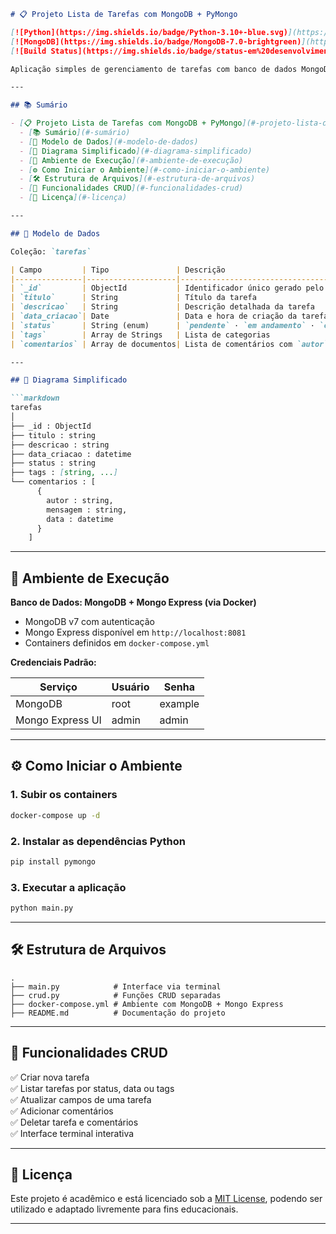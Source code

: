 
```markdown
# 📋 Projeto Lista de Tarefas com MongoDB + PyMongo

[![Python](https://img.shields.io/badge/Python-3.10+-blue.svg)](https://www.python.org/)
[![MongoDB](https://img.shields.io/badge/MongoDB-7.0-brightgreen)](https://www.mongodb.com/)
[![Build Status](https://img.shields.io/badge/status-em%20desenvolvimento-yellow)]()

Aplicação simples de gerenciamento de tarefas com banco de dados MongoDB e interface de terminal em Python.

---

## 📚 Sumário

- [📋 Projeto Lista de Tarefas com MongoDB + PyMongo](#-projeto-lista-de-tarefas-com-mongodb--pymongo)
  - [📚 Sumário](#-sumário)
  - [🧠 Modelo de Dados](#-modelo-de-dados)
  - [🧱 Diagrama Simplificado](#-diagrama-simplificado)
  - [🧪 Ambiente de Execução](#-ambiente-de-execução)
  - [⚙️ Como Iniciar o Ambiente](#️-como-iniciar-o-ambiente)
  - [🛠️ Estrutura de Arquivos](#️-estrutura-de-arquivos)
  - [📌 Funcionalidades CRUD](#-funcionalidades-crud)
  - [📄 Licença](#-licença)

---

## 🧠 Modelo de Dados

Coleção: `tarefas`

| Campo         | Tipo               | Descrição                                   |
|---------------|--------------------|---------------------------------------------|
| `_id`         | ObjectId           | Identificador único gerado pelo MongoDB     |
| `titulo`      | String             | Título da tarefa                             |
| `descricao`   | String             | Descrição detalhada da tarefa                |
| `data_criacao`| Date               | Data e hora de criação da tarefa             |
| `status`      | String (enum)      | `pendente` · `em andamento` · `concluída`   |
| `tags`        | Array de Strings   | Lista de categorias                          |
| `comentarios` | Array de documentos| Lista de comentários com `autor`, `mensagem` e `data` |

---

## 🧱 Diagrama Simplificado

```markdown
tarefas
│
├── _id : ObjectId
├── titulo : string
├── descricao : string
├── data_criacao : datetime
├── status : string
├── tags : [string, ...]
└── comentarios : [
      {
        autor : string,
        mensagem : string,
        data : datetime
      }
    ]
```

---

## 🧪 Ambiente de Execução

**Banco de Dados: MongoDB + Mongo Express (via Docker)**

- MongoDB v7 com autenticação
- Mongo Express disponível em `http://localhost:8081`
- Containers definidos em `docker-compose.yml`

**Credenciais Padrão:**

| Serviço         | Usuário | Senha    |
|------------------|---------|----------|
| MongoDB          | root    | example  |
| Mongo Express UI | admin   | admin    |

---

## ⚙️ Como Iniciar o Ambiente

### 1. Subir os containers

```bash
docker-compose up -d
```

### 2. Instalar as dependências Python

```bash
pip install pymongo
```

### 3. Executar a aplicação

```bash
python main.py
```

---

## 🛠️ Estrutura de Arquivos

```
.
├── main.py            # Interface via terminal
├── crud.py            # Funções CRUD separadas
├── docker-compose.yml # Ambiente com MongoDB + Mongo Express
├── README.md          # Documentação do projeto
```

---

## 📌 Funcionalidades CRUD

✅ Criar nova tarefa  
✅ Listar tarefas por status, data ou tags  
✅ Atualizar campos de uma tarefa  
✅ Adicionar comentários  
✅ Deletar tarefa e comentários  
✅ Interface terminal interativa

---

## 📄 Licença

Este projeto é acadêmico e está licenciado sob a [MIT License](LICENSE), podendo ser utilizado e adaptado livremente para fins educacionais.

---
